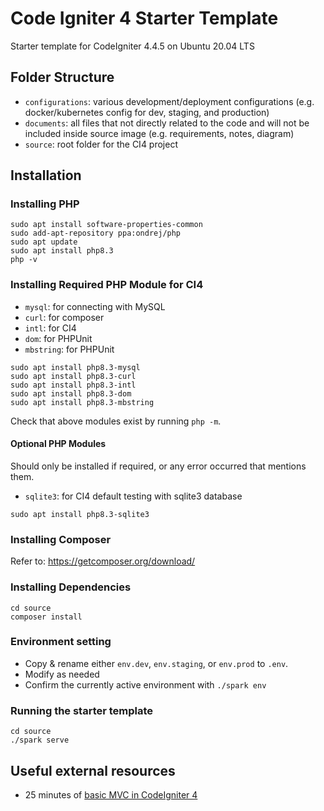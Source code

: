 # Code Igniter 4 Starter Template

Starter template for CodeIgniter 4.4.5 on Ubuntu 20.04 LTS

## Folder Structure

- `configurations`: various development/deployment configurations (e.g. docker/kubernetes config for dev, staging, and production)
- `documents`: all files that not directly related to the code and will not be included inside source image (e.g. requirements, notes, diagram)
- `source`: root folder for the CI4 project

## Installation


### Installing PHP

```
sudo apt install software-properties-common
sudo add-apt-repository ppa:ondrej/php
sudo apt update
sudo apt install php8.3
php -v
```

### Installing Required PHP Module for CI4

- `mysql`: for connecting with MySQL
- `curl`: for composer
- `intl`: for CI4
- `dom`: for PHPUnit
- `mbstring`: for PHPUnit

```
sudo apt install php8.3-mysql
sudo apt install php8.3-curl
sudo apt install php8.3-intl
sudo apt install php8.3-dom
sudo apt install php8.3-mbstring
```

Check that above modules exist by running `php -m`.

#### Optional PHP Modules

Should only be installed if required, or any error occurred that mentions them.

- `sqlite3`: for CI4 default testing with sqlite3 database

```
sudo apt install php8.3-sqlite3
```


### Installing Composer

Refer to: https://getcomposer.org/download/

### Installing Dependencies

```
cd source
composer install
```

### Environment setting

- Copy & rename either `env.dev`, `env.staging`, or `env.prod` to `.env`.
- Modify as needed
- Confirm the currently active environment with `./spark env`

### Running the starter template

```
cd source
./spark serve
```

## Useful external resources
- 25 minutes of [basic MVC in CodeIgniter 4](https://youtu.be/c8zHxE-mN4c?si=pNoCCJwCjGoRfYQp)
